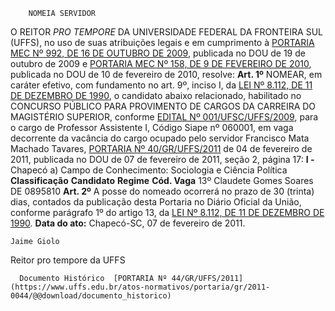         NOMEIA SERVIDOR  

 O REITOR *PRO TEMPORE*  DA UNIVERSIDADE FEDERAL DA FRONTEIRA SUL (UFFS), no uso de suas atribuições legais e em cumprimento à [PORTARIA MEC Nº 992, DE 16 DE OUTUBRO DE 2009](http://portal.mec.gov.br/index.php?option=com_docman&view=download&alias=1673-port-992&category_slug=documentos-pdf&Itemid=30192), publicada no DOU de 19 de outubro de 2009 e [PORTARIA MEC Nº 158, DE 9 DE FEVEREIRO DE 2010](http://normas.gov.br/materia/-/asset_publisher/NebW5rLVWyej/content/id/35338636), publicada no DOU de 10 de fevereiro de 2010, resolve:   **Art. 1º**  NOMEAR, em caráter efetivo, com fundamento no art. 9º, inciso I, da [LEI Nº 8.112, DE 11 DE DEZEMBRO DE 1990](http://www.planalto.gov.br/ccivil_03/Leis/L8112cons.htm), o candidato abaixo relacionado, habilitado no CONCURSO PÚBLICO PARA PROVIMENTO DE CARGOS DA CARREIRA DO MAGISTÉRIO SUPERIOR, conforme [EDITAL Nº 001/UFSC/UFFS/2009](http://antiga.uffs.edu.br/wp/wp-content/uploads/editais/Edital001UFSCUFFS2009.pdf), para o cargo de Professor Assistente I, Código Siape nº 060001, em vaga decorrente da vacância do cargo ocupado pelo servidor Francisco Mata Machado Tavares, [PORTARIA Nº 40/GR/UFFS/2011](https://www.uffs.edu.br/atos-normativos/portaria/gr/2011-0040) de 04 de fevereiro de 2011, publicada no DOU de 07 de fevereiro de 2011, seção 2, página 17: **I -**  Chapecó a) Campo de Conhecimento: Sociologia e Ciência Política     **Classificação**    **Candidato**    **Regime**    **Cód. Vaga**      13º   Claudete Gomes Soares   DE   0895810       **Art. 2º**  A posse do nomeado ocorrerá no prazo de 30 (trinta) dias, contados da publicação desta Portaria no Diário Oficial da União, conforme parágrafo 1º do artigo 13, da [LEI Nº 8.112, DE 11 DE DEZEMBRO DE 1990](http://www.planalto.gov.br/ccivil_03/Leis/L8112cons.htm).      **Data do ato:** Chapecó-SC, 07 de fevereiro de 2011.   
 

    Jaime Giolo    
 Reitor pro tempore da UFFS 

      Documento Histórico  [PORTARIA Nº 44/GR/UFFS/2011](https://www.uffs.edu.br/atos-normativos/portaria/gr/2011-0044/@@download/documento_historico)     
      
